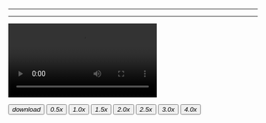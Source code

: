 <!-- py miatex2html.py vid0000_plandemic.md  # Output html file (same name)! -->

---------------------------------------------------------------------------------------------------
<!--
\title_page Plandemic
\title_article Plandemic
\category0 Videos
\category1 Mark of the Beast
\category2 
\category3 
-->

---------------------------------------------------------------------------------------------------
<video id='vid00' controls><source src='vid0000_plandemic.mp4' type='video/mp4'></video>
<div class='video_controls'>
  <button class='mdl-button mdl-js-button mdl-js-ripple-effect mdl-color--blue mdl-color-text--white' title='download'   onclick="window.location.href='vid0000_plandemic.mp4'"><i class='material-icons'>download</i></button>
  <button class='mdl-button mdl-js-button mdl-js-ripple-effect mdl-color--blue mdl-color-text--white' title='0.5x speed' onclick='vid_speed(vid00,0.5)'><i>0.5x</i></button>
  <button class='mdl-button mdl-js-button mdl-js-ripple-effect mdl-color--blue mdl-color-text--white' title='1.0x speed' onclick='vid_speed(vid00,1.0)'><i>1.0x</i></button>
  <button class='mdl-button mdl-js-button mdl-js-ripple-effect mdl-color--blue mdl-color-text--white' title='1.5x speed' onclick='vid_speed(vid00,1.5)'><i>1.5x</i></button>
  <button class='mdl-button mdl-js-button mdl-js-ripple-effect mdl-color--blue mdl-color-text--white' title='2.0x speed' onclick='vid_speed(vid00,2.0)'><i>2.0x</i></button>
  <button class='mdl-button mdl-js-button mdl-js-ripple-effect mdl-color--blue mdl-color-text--white' title='2.5x speed' onclick='vid_speed(vid00,2.5)'><i>2.5x</i></button>
  <button class='mdl-button mdl-js-button mdl-js-ripple-effect mdl-color--blue mdl-color-text--white' title='3.0x speed' onclick='vid_speed(vid00,3.0)'><i>3.0x</i></button>
  <button class='mdl-button mdl-js-button mdl-js-ripple-effect mdl-color--blue mdl-color-text--white' title='4.0x speed' onclick='vid_speed(vid00,4.0)'><i>4.0x</i></button>
  <script>
    var vid00 = document.getElementById('vid00');  // var vid00 = document.querySelector('video');  // document.querySelector('video').playbackRate = 2.0;
    function vid_play( vid)       {  vid.play()   }
    function vid_stop( vid)       {  vid.pause()  }
    function vid_speed(vid, speed){  vid.playbackRate = speed;  }
  </script>
</div>
